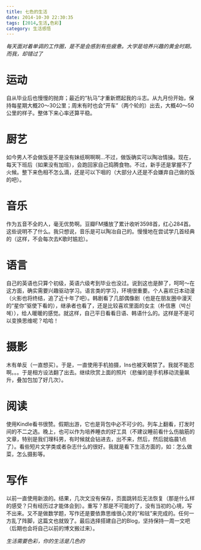 ```yaml
---
title: 七色的生活
date: 2014-10-30 22:30:35
tags: [2014,生活,色彩]
category: 生活感悟
---
```

*每天面对着单调的工作圈，是不是会感到有些疲惫。大学是培养兴趣的黄金时期。而我，却错过了*

<!--more-->
# 运动
自从毕业后也慢慢的抛弃；最近的“杭马”才重新燃起我的斗志。从九月份开始，保持每星期大概20～30公里；周末有时也会“开车”（两个轮的）出去，大概40～50公里的样子。整体下来心率还算平稳。

# 厨艺
如今男人不会做饭是不是没有妹纸啊啊啊...不过，做饭确实可以陶冶情操。现在，每天下班后（如果没有加班），会跑回家自己捣腾食物。不过，新手还是掌握不了火候。整下来色相不怎么滴，还是可以下咽的（大部分人还是不会嫌弃自己做的饭的吧）。

# 音乐
作为五音不全的人，毫无优势啊。豆瓣FM播放了累计收听3598首，红心284首。这些说明不了什么。我只想说，音乐是可以陶冶自己的。慢慢地在尝试学几首经典的（这样，不会每次去K歌时尴尬）。

# 语言
自己的英语也只算个初级，英语六级考到毕业也没过。说到这也是醉了，呵呵～在这方面，确实需要兴趣驱动学习。语言类的学习，环境很重要。个人喜欢日本动漫（火影也将终结，追了近十年了吧）。韩剧看了几部偶像剧（也是在朋友圈中漫天的“星你”驱使下看的），继承者也看了，还是比较喜欢里面的女主（朴信惠（박신혜）），给人暖暖的感觉。就这样，自己平日看看日语、韩语什么的。这样是不是可以变换思维呢？哈哈！

# 摄影
木有单反（一直想买）。于是，一直使用手机拍摄，Ins也被天朝禁了。我就不能忍啊。。。于是相方设法翻了出去。继续欣赏上面的照片（悲催的是手机移动流量飙升，叠加包加了好几次）。

# 阅读
使用Kindle看书很赞。假期出游，它也是背包中必不可少的。列车上翻看，打发时间的不二之选。晚上，也可以作为培养睡衣的好工具（不建议睡前看什么伤脑筋的文章，特别是我们理科男，有时候就会钻进去，出不来，然后，然后就临晨1点了）。看些短片文学类或者杂志什么的很好。我就是看下生活方面的，如：怎么做菜，怎么摄影等。

# 写作
以前一直使用新浪的。结果，几次文没有保存，页面跳转后无法恢复（那是什么样的感受？只有经历过才能体会到）。重写？那是不可能的了，没有当初的心境，写不出来。又不是做数学题，写作还是要依靠思维很心灵的“和铉”来完成的。任何一方乱了阵脚，这篇文也就毁了。最后选择搭建自己的Blog，坚持保持一周一文吧（后期也会将自己以前的博文搬过来）。

*生活需要色彩，你的生活是几色的*
